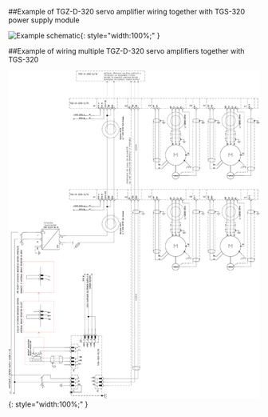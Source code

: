 ##Example of TGZ-D-320 servo amplifier wiring together with TGS-320 power supply module

![Example schematic](../img/TGZ-D-320-5_10_schematic.webp){: style="width:100%;" }

##Example of wiring multiple TGZ-D-320 servo amplifiers together with TGS-320

![Multiple devices](../../../../source/img/TGZ-D-320_multipleSchematic.svg){: style="width:100%;" }